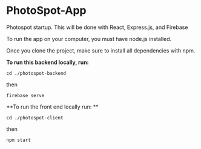 # PhotoSpot-App

Photospot startup. This will be done with React, Express.js, and Firebase

To run the app on your computer, you must have node.js installed.

Once you clone the project, make sure to install all dependencies with npm.

**To run this backend locally, run:**
```
cd ./photospot-backend
```
then
```
firebase serve
```

**To run the front end locally run: **
```
cd ./photospot-client
```
then
```
npm start
```
